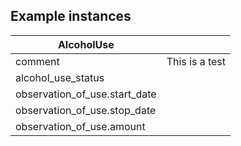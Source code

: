 ## Example instances

| AlcoholUse      |                   |
|-----------------|-------------------|
| comment |   This is a test                        |
| alcohol_use_status |                |
| observation_of_use.start_date |     |
| observation_of_use.stop_date |      |
| observation_of_use.amount |         |

